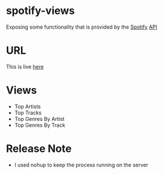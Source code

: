 # spotify-views
Exposing some functionality that is provided by the [Spotify](https://www.spotify.com/us/) [API](https://developer.spotify.com/documentation/web-api/)

# URL
This is live [here](http://www.spotify-views.com)

# Views
- Top Artists
- Top Tracks
- Top Genres By Artist
- Top Genres By Track

# Release Note
- I used nohup to keep the process running on the server